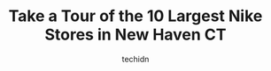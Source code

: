 ---
layout: ampstory
image: https://i0.wp.com/www.depkes.org/wp-content/uploads/2023/06/nike-0-in-new-haven-ct-1685967039.jpeg?resize=640,853
author: techidn
featured: false
description: Discover the impressive array of Nike options in New Haven CT, where you can find 10 of the largest Nike establishments in the area. From renowned classics to hidden gems, New Haven CT offer
title: Take a Tour of the 10 Largest Nike Stores in New Haven CT
cover:
   title: Take a Tour of the 10 Largest Nike Stores in New Haven CT
   subtitle: Rickpate
   background: https://www.depkes.org/wp-content/uploads/2023/06/nike-0-in-new-haven-ct-1685967039.jpeg

pages: 
 - layout: thirds
   top: <h1>#1 Nike Factory Store</h1>
   bottom: "<p>My family and I shop frequently at this location. I recently came to buy some sneakers and ran into some difficulties. The managers at this location named Pete and Cory w</p>"
   background: https://www.depkes.org/wp-content/uploads/2023/06/nike-1-in-new-haven-ct-1685967040.jpeg
   backgroundblur: true
 - layout: thirds
   top: <h1>#2 Nike Factory Store</h1>
   bottom: "<p>455 Trolley Line Blvd Ste 390, Mashantucket, CT 06338, United States</p>"
   background: https://www.depkes.org/wp-content/uploads/2023/06/nike-2-in-new-haven-ct-1685967041.jpeg
   cta:
      link: https://www.depkes.org/blog/take-a-tour-of-the-10-largest-nike-stores-in-new-haven-ct/
      text: Take a Tour of the 10 Largest Nike Stores in New Haven CT
 - layout: thirds
   top: <h1>#3 DICKS Sporting Goods</h1>
   bottom: "<p>411 Universal Dr N, North Haven, CT 06473, United States</p>"
   background: https://www.depkes.org/wp-content/uploads/2023/06/nike-3-in-new-haven-ct-1685967041.jpeg
   cta:
      link: https://www.depkes.org/blog/take-a-tour-of-the-10-largest-nike-stores-in-new-haven-ct/
      text: Take a Tour of the 10 Largest Nike Stores in New Haven CT
 - layout: thirds
   top: <h1>#4 EbLens</h1>
   bottom: "<p>60 Whalley Ave, New Haven, CT 06511, United States</p>"
   background: https://images.unsplash.com/photo-1515405295579-ba7b45403062?ixlib=rb-4.0.3&ixid=MnwxMjA3fDB8MHxwaG90by1wYWdlfHx8fGVufDB8fHx8&auto=format&fit=crop&w=640&h=853&q=80
   cta:
      link: https://www.depkes.org/blog/take-a-tour-of-the-10-largest-nike-stores-in-new-haven-ct/
      text: Take a Tour of the 10 Largest Nike Stores in New Haven CT
 - layout: thirds
   top: <h1>#5 DSW Designer Shoe Warehouse</h1>
   bottom: "<p>2100 Dixwell Ave, Hamden, CT 06514, United States</p>"
   background: https://images.unsplash.com/photo-1591393223703-56fe1347ac62?ixlib=rb-4.0.3&ixid=MnwxMjA3fDB8MHxwaG90by1wYWdlfHx8fGVufDB8fHx8&auto=format&fit=crop&w=640&h=853&q=80
   cta:
      link: https://www.depkes.org/blog/take-a-tour-of-the-10-largest-nike-stores-in-new-haven-ct/
      text: Take a Tour of the 10 Largest Nike Stores in New Haven CT
 - layout: thirds
   top: <h1>#6 Citi Trends</h1>
   bottom: "<p>1245 Dixwell Ave, Hamden, CT 06514, United States</p>"
   background: https://images.unsplash.com/photo-1509114397022-ed747cca3f65?ixlib=rb-4.0.3&ixid=MnwxMjA3fDB8MHxwaG90by1wYWdlfHx8fGVufDB8fHx8&auto=format&fit=crop&w=640&h=853&q=80
   cta:
      link: https://www.depkes.org/blog/take-a-tour-of-the-10-largest-nike-stores-in-new-haven-ct/
      text: Take a Tour of the 10 Largest Nike Stores in New Haven CT
 - layout: thirds
   top: <h1>#7 XclusiveCops</h1>
   bottom: "<p>103 Whalley Ave, New Haven, CT 06511, United States</p>"
   background: https://images.unsplash.com/photo-1541356665065-22676f35dd40?ixlib=rb-4.0.3&ixid=MnwxMjA3fDB8MHxwaG90by1wYWdlfHx8fGVufDB8fHx8&auto=format&fit=crop&w=640&h=853&q=80
   cta:
      link: https://www.depkes.org/blog/take-a-tour-of-the-10-largest-nike-stores-in-new-haven-ct/
      text: Take a Tour of the 10 Largest Nike Stores in New Haven CT
 - layout: thirds
   middle: Continue reading...
   background: https://images.unsplash.com/photo-1484589065579-248aad0d8b13?ixlib=rb-4.0.3&ixid=MnwxMjA3fDB8MHxwaG90by1wYWdlfHx8fGVufDB8fHx8&auto=format&fit=crop&w=640&h=853&q=80
   cta:
      link: https://www.depkes.org/blog/take-a-tour-of-the-10-largest-nike-stores-in-new-haven-ct/
      text: Take a Tour of the 10 Largest Nike Stores in New Haven CT
      
---
